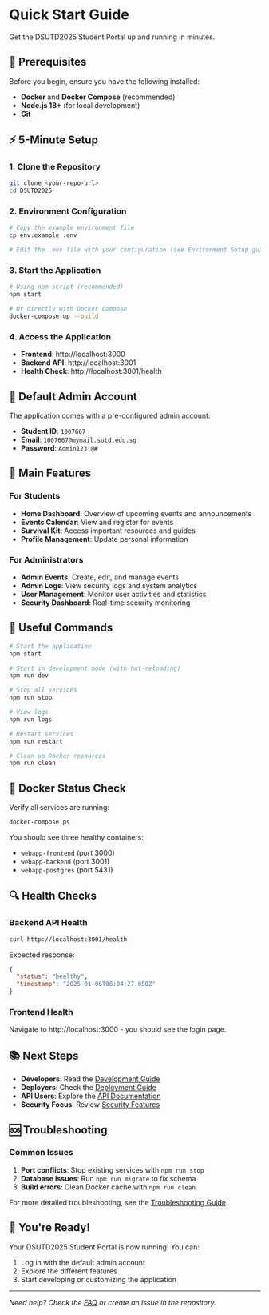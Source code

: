 # Quick Start Guide

Get the DSUTD2025 Student Portal up and running in minutes.

## 🚀 Prerequisites

Before you begin, ensure you have the following installed:

- **Docker** and **Docker Compose** (recommended)
- **Node.js 18+** (for local development)
- **Git**

## ⚡ 5-Minute Setup

### 1. Clone the Repository
```bash
git clone <your-repo-url>
cd DSUTD2025
```

### 2. Environment Configuration
```bash
# Copy the example environment file
cp env.example .env

# Edit the .env file with your configuration (see Environment Setup guide)
```

### 3. Start the Application
```bash
# Using npm script (recommended)
npm start

# Or directly with Docker Compose
docker-compose up --build
```

### 4. Access the Application
- **Frontend**: http://localhost:3000
- **Backend API**: http://localhost:3001
- **Health Check**: http://localhost:3001/health

## 🎯 Default Admin Account

The application comes with a pre-configured admin account:

- **Student ID**: `1007667`
- **Email**: `1007667@mymail.sutd.edu.sg`
- **Password**: `Admin123!@#`

## 📱 Main Features

### For Students
- **Home Dashboard**: Overview of upcoming events and announcements
- **Events Calendar**: View and register for events
- **Survival Kit**: Access important resources and guides
- **Profile Management**: Update personal information

### For Administrators
- **Admin Events**: Create, edit, and manage events
- **Admin Logs**: View security logs and system analytics
- **User Management**: Monitor user activities and statistics
- **Security Dashboard**: Real-time security monitoring

## 🔧 Useful Commands

```bash
# Start the application
npm start

# Start in development mode (with hot-reloading)
npm run dev

# Stop all services
npm run stop

# View logs
npm run logs

# Restart services
npm run restart

# Clean up Docker resources
npm run clean
```

## 🐳 Docker Status Check

Verify all services are running:
```bash
docker-compose ps
```

You should see three healthy containers:
- `webapp-frontend` (port 3000)
- `webapp-backend` (port 3001)  
- `webapp-postgres` (port 5431)

## 🔍 Health Checks

### Backend API Health
```bash
curl http://localhost:3001/health
```

Expected response:
```json
{
  "status": "healthy",
  "timestamp": "2025-01-06T08:04:27.050Z"
}
```

### Frontend Health
Navigate to http://localhost:3000 - you should see the login page.

## 📚 Next Steps

- **Developers**: Read the [Development Guide](development.md)
- **Deployers**: Check the [Deployment Guide](deployment.md)
- **API Users**: Explore the [API Documentation](api.md)
- **Security Focus**: Review [Security Features](security.md)

## 🆘 Troubleshooting

### Common Issues

1. **Port conflicts**: Stop existing services with `npm run stop`
2. **Database issues**: Run `npm run migrate` to fix schema
3. **Build errors**: Clean Docker cache with `npm run clean`

For more detailed troubleshooting, see the [Troubleshooting Guide](troubleshooting.md).

## 🎉 You're Ready!

Your DSUTD2025 Student Portal is now running! You can:
1. Log in with the default admin account
2. Explore the different features
3. Start developing or customizing the application

---

*Need help? Check the [FAQ](faq.md) or create an issue in the repository.*